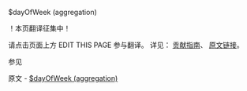  $dayOfWeek (aggregation)

 ！本页翻译征集中！

请点击页面上方 EDIT THIS PAGE 参与翻译。
详见：
[贡献指南]( https://github.com/JinMuInfo/MongoDB-Manual-zh/blob/master/CONTRIBUTING.md )、
[原文链接](  https://docs.mongodb.com/manual/reference/operator/aggregation/dayOfWeek/  )。

 参见

原文 - [$dayOfWeek (aggregation)]( https://docs.mongodb.com/manual/reference/operator/aggregation/dayOfWeek/ )

